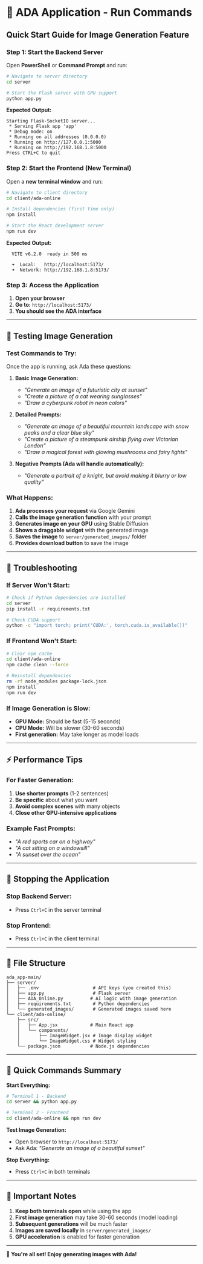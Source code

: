 # 🚀 ADA Application - Run Commands

## **Quick Start Guide for Image Generation Feature**

### **Step 1: Start the Backend Server**

Open **PowerShell** or **Command Prompt** and run:

```bash
# Navigate to server directory
cd server

# Start the Flask server with GPU support
python app.py
```

**Expected Output:**
```
Starting Flask-SocketIO server...
 * Serving Flask app 'app'
 * Debug mode: on
 * Running on all addresses (0.0.0.0)
 * Running on http://127.0.0.1:5000
 * Running on http://192.168.1.8:5000
Press CTRL+C to quit
```

### **Step 2: Start the Frontend (New Terminal)**

Open a **new terminal window** and run:

```bash
# Navigate to client directory
cd client/ada-online

# Install dependencies (first time only)
npm install

# Start the React development server
npm run dev
```

**Expected Output:**
```
  VITE v6.2.0  ready in 500 ms

  ➜  Local:   http://localhost:5173/
  ➜  Network: http://192.168.1.8:5173/
```

### **Step 3: Access the Application**

1. **Open your browser**
2. **Go to:** `http://localhost:5173/`
3. **You should see the ADA interface**

---

## **🎨 Testing Image Generation**

### **Test Commands to Try:**

Once the app is running, ask Ada these questions:

1. **Basic Image Generation:**
   - *"Generate an image of a futuristic city at sunset"*
   - *"Create a picture of a cat wearing sunglasses"*
   - *"Draw a cyberpunk robot in neon colors"*

2. **Detailed Prompts:**
   - *"Generate an image of a beautiful mountain landscape with snow peaks and a clear blue sky"*
   - *"Create a picture of a steampunk airship flying over Victorian London"*
   - *"Draw a magical forest with glowing mushrooms and fairy lights"*

3. **Negative Prompts (Ada will handle automatically):**
   - *"Generate a portrait of a knight, but avoid making it blurry or low quality"*

### **What Happens:**

1. **Ada processes your request** via Google Gemini
2. **Calls the image generation function** with your prompt
3. **Generates image on your GPU** using Stable Diffusion
4. **Shows a draggable widget** with the generated image
5. **Saves the image** to `server/generated_images/` folder
6. **Provides download button** to save the image

---

## **🔧 Troubleshooting**

### **If Server Won't Start:**

```bash
# Check if Python dependencies are installed
cd server
pip install -r requirements.txt

# Check CUDA support
python -c "import torch; print('CUDA:', torch.cuda.is_available())"
```

### **If Frontend Won't Start:**

```bash
# Clear npm cache
cd client/ada-online
npm cache clean --force

# Reinstall dependencies
rm -rf node_modules package-lock.json
npm install
npm run dev
```

### **If Image Generation is Slow:**

- **GPU Mode:** Should be fast (5-15 seconds)
- **CPU Mode:** Will be slower (30-60 seconds)
- **First generation:** May take longer as model loads

---

## **⚡ Performance Tips**

### **For Faster Generation:**

1. **Use shorter prompts** (1-2 sentences)
2. **Be specific** about what you want
3. **Avoid complex scenes** with many objects
4. **Close other GPU-intensive applications**

### **Example Fast Prompts:**

- *"A red sports car on a highway"*
- *"A cat sitting on a windowsill"*
- *"A sunset over the ocean"*

---

## **🛑 Stopping the Application**

### **Stop Backend Server:**
- Press `Ctrl+C` in the server terminal

### **Stop Frontend:**
- Press `Ctrl+C` in the client terminal

---

## **📁 File Structure**

```
ada_app-main/
├── server/
│   ├── .env                    # API keys (you created this)
│   ├── app.py                  # Flask server
│   ├── ADA_Online.py          # AI logic with image generation
│   ├── requirements.txt        # Python dependencies
│   └── generated_images/       # Generated images saved here
└── client/ada-online/
    ├── src/
    │   ├── App.jsx            # Main React app
    │   └── components/
    │       ├── ImageWidget.jsx # Image display widget
    │       └── ImageWidget.css # Widget styling
    └── package.json           # Node.js dependencies
```

---

## **🎯 Quick Commands Summary**

**Start Everything:**
```bash
# Terminal 1 - Backend
cd server && python app.py

# Terminal 2 - Frontend  
cd client/ada-online && npm run dev
```

**Test Image Generation:**
- Open browser to `http://localhost:5173/`
- Ask Ada: *"Generate an image of a beautiful sunset"*

**Stop Everything:**
- Press `Ctrl+C` in both terminals

---

## **🚨 Important Notes**

1. **Keep both terminals open** while using the app
2. **First image generation** may take 30-60 seconds (model loading)
3. **Subsequent generations** will be much faster
4. **Images are saved locally** in `server/generated_images/`
5. **GPU acceleration** is enabled for faster generation

---

**🎉 You're all set! Enjoy generating images with Ada!** 